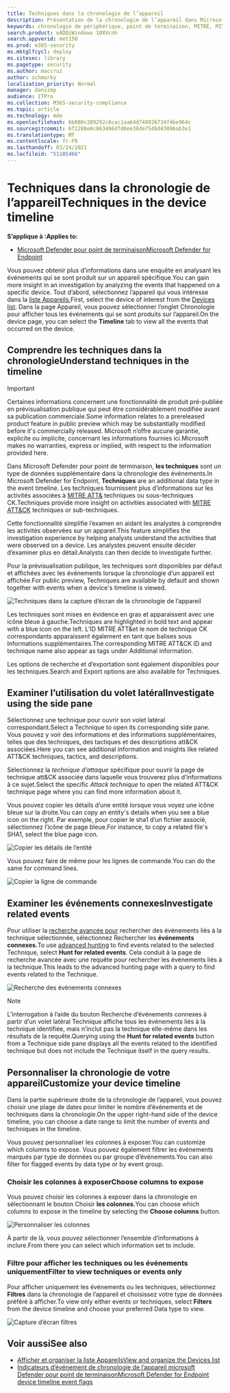```yaml
---
title: Techniques dans la chronologie de l’appareil
description: Présentation de la chronologie de l’appareil dans Microsoft Defender pour le point de terminaison
keywords: chronologie de périphérique, point de terminaison, MITRE, MITRE ATT&CK, techniques, tactiques
search.product: eADQiWindows 10XVcnh
search.appverid: met150
ms.prod: m365-security
ms.mktglfcycl: deploy
ms.sitesec: library
ms.pagetype: security
ms.author: maccruz
author: schmurky
localization_priority: Normal
manager: dansimp
audience: ITPro
ms.collection: M365-security-compliance
ms.topic: article
ms.technology: mde
ms.openlocfilehash: 6b080c209292c8cac1aa64d748926734f4be964c
ms.sourcegitcommit: 6f2288e0c863496dfd0ee38de754bd43096ab3e1
ms.translationtype: MT
ms.contentlocale: fr-FR
ms.lasthandoff: 03/24/2021
ms.locfileid: "51185466"
---
```

# <a name="techniques-in-the-device-timeline"></a><span data-ttu-id="7878c-104">Techniques dans la chronologie de l’appareil</span><span class="sxs-lookup"><span data-stu-id="7878c-104">Techniques in the device timeline</span></span>


<span data-ttu-id="7878c-105">**S’applique à :**</span><span class="sxs-lookup"><span data-stu-id="7878c-105">**Applies to:**</span></span>
- [<span data-ttu-id="7878c-106">Microsoft Defender pour point de terminaison</span><span class="sxs-lookup"><span data-stu-id="7878c-106">Microsoft Defender for Endpoint</span></span>](https://go.microsoft.com/fwlink/p/?linkid=2154037)


<span data-ttu-id="7878c-107">Vous pouvez obtenir plus d’informations dans une enquête en analysant les événements qui se sont produit sur un appareil spécifique.</span><span class="sxs-lookup"><span data-stu-id="7878c-107">You can gain more insight in an investigation by analyzing the events that happened on a specific device.</span></span> <span data-ttu-id="7878c-108">Tout d’abord, sélectionnez l’appareil qui vous intéresse dans la [liste Appareils.](machines-view-overview.md)</span><span class="sxs-lookup"><span data-stu-id="7878c-108">First, select the device of interest from the [Devices list](machines-view-overview.md).</span></span> <span data-ttu-id="7878c-109">Dans la page Appareil,  vous pouvez sélectionner l’onglet Chronologie pour afficher tous les événements qui se sont produits sur l’appareil.</span><span class="sxs-lookup"><span data-stu-id="7878c-109">On the device page, you can select the **Timeline** tab to view all the events that occurred on the device.</span></span>

## <a name="understand-techniques-in-the-timeline"></a><span data-ttu-id="7878c-110">Comprendre les techniques dans la chronologie</span><span class="sxs-lookup"><span data-stu-id="7878c-110">Understand techniques in the timeline</span></span>

>[!IMPORTANT]
><span data-ttu-id="7878c-111">Certaines informations concernent une fonctionnalité de produit pré-publiée en prévisualisation publique qui peut être considérablement modifiée avant sa publication commerciale.</span><span class="sxs-lookup"><span data-stu-id="7878c-111">Some information relates to a prereleased product feature in public preview which may be substantially modified before it's commercially released.</span></span> <span data-ttu-id="7878c-112">Microsoft n’offre aucune garantie, explicite ou implicite, concernant les informations fournies ici.</span><span class="sxs-lookup"><span data-stu-id="7878c-112">Microsoft makes no warranties, express or implied, with respect to the information provided here.</span></span>

<span data-ttu-id="7878c-113">Dans Microsoft Defender pour point de terminaison, **les techniques** sont un type de données supplémentaire dans la chronologie des événements.</span><span class="sxs-lookup"><span data-stu-id="7878c-113">In Microsoft Defender for Endpoint, **Techniques** are an additional data type in the event timeline.</span></span> <span data-ttu-id="7878c-114">Les techniques fournissent plus d’informations sur les activités associées à [MITRE ATT&](https://attack.mitre.org/) techniques ou sous-techniques CK.</span><span class="sxs-lookup"><span data-stu-id="7878c-114">Techniques provide more insight on activities associated with [MITRE ATT&CK](https://attack.mitre.org/) techniques or sub-techniques.</span></span> 

<span data-ttu-id="7878c-115">Cette fonctionnalité simplifie l’examen en aidant les analystes à comprendre les activités observées sur un appareil.</span><span class="sxs-lookup"><span data-stu-id="7878c-115">This feature simplifies the investigation experience by helping analysts understand the activities that were observed on a device.</span></span> <span data-ttu-id="7878c-116">Les analystes peuvent ensuite décider d’examiner plus en détail.</span><span class="sxs-lookup"><span data-stu-id="7878c-116">Analysts can then decide to investigate further.</span></span>

<span data-ttu-id="7878c-117">Pour la prévisualisation publique, les techniques sont disponibles par défaut et affichées avec les événements lorsque la chronologie d’un appareil est affichée.</span><span class="sxs-lookup"><span data-stu-id="7878c-117">For public preview, Techniques are available by default and shown together with events when a device's timeline is viewed.</span></span> 

![Techniques dans la capture d’écran de la chronologie de l’appareil](images/device-timeline-2.png)

<span data-ttu-id="7878c-119">Les techniques sont mises en évidence en gras et apparaissent avec une icône bleue à gauche.</span><span class="sxs-lookup"><span data-stu-id="7878c-119">Techniques are highlighted in bold text and appear with a blue icon on the left.</span></span> <span data-ttu-id="7878c-120">L’ID MITRE ATT&et le nom de technique CK correspondants apparaissent également en tant que balises sous Informations supplémentaires.</span><span class="sxs-lookup"><span data-stu-id="7878c-120">The corresponding MITRE ATT&CK ID and technique name also appear as tags under Additional information.</span></span> 

<span data-ttu-id="7878c-121">Les options de recherche et d’exportation sont également disponibles pour les techniques.</span><span class="sxs-lookup"><span data-stu-id="7878c-121">Search and Export options are also available for Techniques.</span></span>

## <a name="investigate-using-the-side-pane"></a><span data-ttu-id="7878c-122">Examiner l’utilisation du volet latéral</span><span class="sxs-lookup"><span data-stu-id="7878c-122">Investigate using the side pane</span></span>

<span data-ttu-id="7878c-123">Sélectionnez une technique pour ouvrir son volet latéral correspondant.</span><span class="sxs-lookup"><span data-stu-id="7878c-123">Select a Technique to open its corresponding side pane.</span></span> <span data-ttu-id="7878c-124">Vous pouvez y voir des informations et des informations supplémentaires, telles que des techniques, des tactiques et des descriptions att&CK associées.</span><span class="sxs-lookup"><span data-stu-id="7878c-124">Here you can see additional information and insights like related ATT&CK techniques, tactics, and descriptions.</span></span> 

<span data-ttu-id="7878c-125">Sélectionnez la *technique d’attaque* spécifique pour ouvrir la page de technique att&CK associée dans laquelle vous trouverez plus d’informations à ce sujet.</span><span class="sxs-lookup"><span data-stu-id="7878c-125">Select the specific *Attack technique* to open the related ATT&CK technique page where you can find more information about it.</span></span>

<span data-ttu-id="7878c-126">Vous pouvez copier les détails d’une entité lorsque vous voyez une icône bleue sur la droite.</span><span class="sxs-lookup"><span data-stu-id="7878c-126">You can copy an entity's details when you see a blue icon on the right.</span></span> <span data-ttu-id="7878c-127">Par exemple, pour copier le sha1 d’un fichier associé, sélectionnez l’icône de page bleue.</span><span class="sxs-lookup"><span data-stu-id="7878c-127">For instance, to copy a related file's SHA1, select the blue page icon.</span></span>

![Copier les détails de l’entité](images/techniques-side-pane-clickable.png)

<span data-ttu-id="7878c-129">Vous pouvez faire de même pour les lignes de commande.</span><span class="sxs-lookup"><span data-stu-id="7878c-129">You can do the same for command lines.</span></span>

![Copier la ligne de commande](images/techniques-side-pane-command.png)


## <a name="investigate-related-events"></a><span data-ttu-id="7878c-131">Examiner les événements connexes</span><span class="sxs-lookup"><span data-stu-id="7878c-131">Investigate related events</span></span>

<span data-ttu-id="7878c-132">Pour utiliser la [recherche avancée pour](advanced-hunting-overview.md) rechercher des événements liés à la technique sélectionnée, sélectionnez Rechercher les **événements connexes.**</span><span class="sxs-lookup"><span data-stu-id="7878c-132">To use [advanced hunting](advanced-hunting-overview.md) to find events related to the selected Technique, select **Hunt for related events**.</span></span> <span data-ttu-id="7878c-133">Cela conduit à la page de recherche avancée avec une requête pour rechercher les événements liés à la technique.</span><span class="sxs-lookup"><span data-stu-id="7878c-133">This leads to the advanced hunting page with a query to find events related to the Technique.</span></span>

![Recherche des événements connexes](images/techniques-hunt-for-related-events.png)

>[!NOTE]
><span data-ttu-id="7878c-135">L’interrogation à  l’aide du bouton Recherche d’événements connexes à partir d’un volet latéral Technique affiche tous les événements liés à la technique identifiée, mais n’inclut pas la technique elle-même dans les résultats de la requête.</span><span class="sxs-lookup"><span data-stu-id="7878c-135">Querying using the **Hunt for related events** button from a Technique side pane displays all the events related to the identified technique but does not include the Technique itself in the query results.</span></span>


## <a name="customize-your-device-timeline"></a><span data-ttu-id="7878c-136">Personnaliser la chronologie de votre appareil</span><span class="sxs-lookup"><span data-stu-id="7878c-136">Customize your device timeline</span></span>

<span data-ttu-id="7878c-137">Dans la partie supérieure droite de la chronologie de l’appareil, vous pouvez choisir une plage de dates pour limiter le nombre d’événements et de techniques dans la chronologie.</span><span class="sxs-lookup"><span data-stu-id="7878c-137">On the upper right-hand side of the device timeline, you can choose a date range to limit the number of events and techniques in the timeline.</span></span> 

<span data-ttu-id="7878c-138">Vous pouvez personnaliser les colonnes à exposer.</span><span class="sxs-lookup"><span data-stu-id="7878c-138">You can customize which columns to expose.</span></span> <span data-ttu-id="7878c-139">Vous pouvez également filtrer les événements marqués par type de données ou par groupe d’événements.</span><span class="sxs-lookup"><span data-stu-id="7878c-139">You can also filter for flagged events by data type or by event group.</span></span>

### <a name="choose-columns-to-expose"></a><span data-ttu-id="7878c-140">Choisir les colonnes à exposer</span><span class="sxs-lookup"><span data-stu-id="7878c-140">Choose columns to expose</span></span>
<span data-ttu-id="7878c-141">Vous pouvez choisir les colonnes à exposer dans la chronologie en sélectionnant le bouton Choisir **les colonnes.**</span><span class="sxs-lookup"><span data-stu-id="7878c-141">You can choose which columns to expose in the timeline by selecting the **Choose columns** button.</span></span>

![Personnaliser les colonnes](images/filter-customize-columns.png)

<span data-ttu-id="7878c-143">À partir de là, vous pouvez sélectionner l’ensemble d’informations à inclure.</span><span class="sxs-lookup"><span data-stu-id="7878c-143">From there you can select which information set to include.</span></span>

### <a name="filter-to-view-techniques-or-events-only"></a><span data-ttu-id="7878c-144">Filtre pour afficher les techniques ou les événements uniquement</span><span class="sxs-lookup"><span data-stu-id="7878c-144">Filter to view techniques or events only</span></span>

<span data-ttu-id="7878c-145">Pour afficher uniquement les événements ou les techniques, sélectionnez **Filtres** dans la chronologie de l’appareil et choisissez votre type de données préféré à afficher.</span><span class="sxs-lookup"><span data-stu-id="7878c-145">To view only either events or techniques, select **Filters** from the device timeline and choose your preferred Data type to view.</span></span>

![Capture d’écran filtres](images/device-timeline-filters.png)



## <a name="see-also"></a><span data-ttu-id="7878c-147">Voir aussi</span><span class="sxs-lookup"><span data-stu-id="7878c-147">See also</span></span>
- [<span data-ttu-id="7878c-148">Afficher et organiser la liste Appareils</span><span class="sxs-lookup"><span data-stu-id="7878c-148">View and organize the Devices list</span></span>](machines-view-overview.md)
- [<span data-ttu-id="7878c-149">Indicateurs d’événement de chronologie de l’appareil microsoft Defender pour point de terminaison</span><span class="sxs-lookup"><span data-stu-id="7878c-149">Microsoft Defender for Endpoint device timeline event flags</span></span>](device-timeline-event-flag.md) 


 
